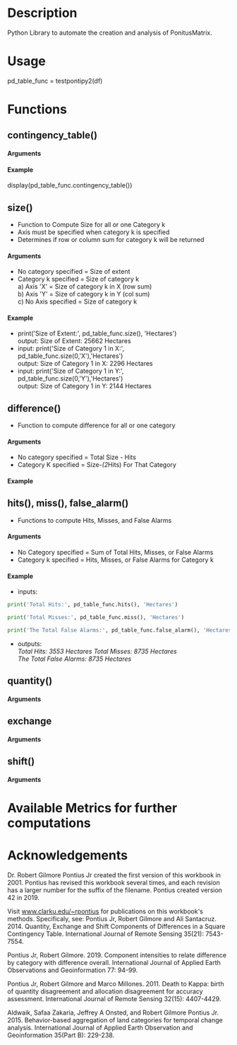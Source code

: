 # Description
Python Library to automate the creation and analysis of PonitusMatrix.

# Usage
pd_table_func = testpontipy2(df)

# Functions
## contingency_table()
#### Arguments
#### Example
display(pd_table_func.contingency_table())

## size() 
- Function to Compute Size for all or one Category k  
- Axis must be specified when category k is specified  
- Determines if row or column sum for category k will be returned  
#### Arguments
- No category specified = Size of extent  
- Category k specified = Size of category k  
a) Axis 'X' = Size of category k in X (row sum)  
b) Axis 'Y' = Size of category k in Y (col sum)  
c) No Axis specified = Size of category k  
#### Example
- print('Size of Extent:', pd_table_func.size(), 'Hectares')  
  output: Size of Extent: 25662 Hectares  
- input:  print('Size of Category 1 in X:', pd_table_func.size(0,'X'),'Hectares')  
  output: Size of Category 1 in X: 2296 Hectares  
- input:  print('Size of Category 1 in Y:', pd_table_func.size(0,'Y'),'Hectares')  
  output: Size of Category 1 in Y: 2144 Hectares  


## difference()
- Function to compute difference for all or one category
#### Arguments
- No category specified = Total Size - Hits  
- Category K specified = Size-*(2*Hits) For That Category  
#### Example


## hits(), miss(), false_alarm()
- Functions to compute Hits, Misses, and False Alarms
#### Arguments
- No Category specified = Sum of Total Hits, Misses, or False Alarms  
- Category k specified = Hits, Misses, or False Alarms for Category k
#### Example
- inputs:  
```python
print('Total Hits:', pd_table_func.hits(), 'Hectares')  
```
```python
print('Total Misses:', pd_table_func.miss(), 'Hectares')  
```
```python
print('The Total False Alarms:', pd_table_func.false_alarm(), 'Hectares')  
```
- outputs:  
_Total Hits: 3553 Hectares
Total Misses: 8735 Hectares  
The Total False Alarms: 8735 Hectares_ 







## quantity()
#### Arguments


## exchange
#### Arguments


## shift()
#### Arguments










# Available Metrics for further computations






# Acknowledgements

Dr. Robert Gilmore Pontius Jr created the first version of this workbook in 2001. Pontius has revised this workbook several times, and each revision has a larger number for the suffix of the filename. Pontius created version 42 in 2019.

Visit www.clarku.edu/~rpontius for publications on this workbook's methods. Specificaly, see:
Pontius Jr, Robert Gilmore and Ali Santacruz. 2014. Quantity, Exchange and Shift Components of Differences in a Square Contingency Table. International Journal of Remote Sensing 35(21): 7543-7554.

Pontius Jr, Robert Gilmore. 2019. Component intensities to relate difference by category with difference overall. International Journal of Applied Earth Observations and Geoinformation 77: 94-99.

Pontius Jr, Robert Gilmore and Marco Millones. 2011. Death to Kappa: birth of quantity disagreement and allocation disagreement for accuracy assessment. International Journal of Remote Sensing 32(15): 4407-4429. 

Aldwaik, Safaa Zakaria, Jeffrey A Onsted, and Robert Gilmore Pontius Jr. 2015. Behavior-based aggregation of land categories for temporal change analysis. International Journal of Applied Earth Observation and Geoinformation 35(Part B): 229-238.
